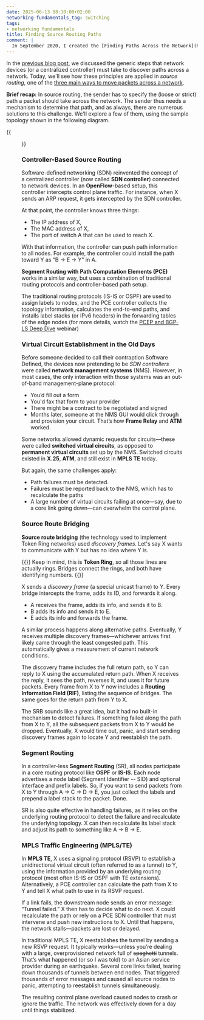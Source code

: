 ```yaml
---
date: 2025-06-13 08:10:00+02:00
networking-fundamentals_tag: switching
tags:
- networking fundamentals
title: Finding Source Routing Paths
comment: |
  In September 2020, I created the [Finding Paths Across the Network](https://my.ipspace.net/bin/get/Net101/SW4%20-%20Finding%20Paths%20Across%20the%20Network.mp4?doccode=Net101) video as part of the [How Networks Really Work webinar](https://www.ipspace.net/How_Networks_Really_Work). This blog post covers the second half of that video. I used Whisper to generate a raw transcript, cleaned it up with ChatGPT, and restructured it to make it easier to read.
---
```

In the [previous blog post](/2025/06/finding-paths-across-network/), we discussed the generic steps that network devices (or a centralized controller) must take to discover paths across a network. Today, we'll see how these principles are applied in *source routing*, one of the [three main ways to move packets across a network](/2025/05/forwarding-packets-across-network/).

**Brief recap:** In source routing, the sender has to specify the (loose or strict) path a packet should take across the network. The sender thus needs a mechanism to determine that path, and as always, there are numerous solutions to this challenge. We'll explore a few of them, using the sample topology shown in the following diagram.
<!--more-->
{{<figure src="/2025/06/np-source-routing.png">}}
### Controller-Based Source Routing

Software-defined networking (SDN) reinvented the concept of a centralized controller (now called **SDN controller**) connected to network devices. In an **OpenFlow**-based setup, this controller intercepts control plane traffic. For instance, when X sends an ARP request, it gets intercepted by the SDN controller.

At that point, the controller knows three things:

-   The IP address of X,
-   The MAC address of X,
-   The port of switch A that can be used to reach X.

With that information, the controller can push path information to all nodes. For example, the controller could install the path toward Y as "B → E → Y" in A.

**Segment Routing with Path Computation Elements (PCE)** works in a similar way, but uses a combination of traditional routing protocols and controller-based path setup.

The traditional routing protocols (IS-IS or OSPF) are used to assign labels to nodes, and the PCE controller collects the topology information, calculates the end-to-end paths, and installs label stacks (or IPv6 headers) in the forwarding tables of the edge nodes (for more details, watch the [PCEP and BGP-LS Deep Dive](https://my.ipspace.net/bin/list?id=PCEP) webinar)

### Virtual Circuit Establishment in the Old Days

Before someone decided to call their contraption Software Defined, the devices now pretending to be *SDN controllers* were called **network management systems** (NMS). However, in most cases, the only interaction with those systems was an out-of-band management-plane protocol:

* You’d fill out a form
* You'd fax that form to your provider
* There might be a contract to be negotiated and signed
* Months later, someone at the NMS GUI would click through and provision your circuit. That’s how **Frame Relay** and **ATM** worked.

Some networks allowed dynamic requests for circuits—these were called **switched virtual circuits**, as opposed to **permanent virtual circuits** set up by the NMS. Switched circuits existed in **X.25**, **ATM**, and still exist in **MPLS TE** today.

But again, the same challenges apply:

* Path failures must be detected.
* Failures must be reported back to the NMS, which has to recalculate the paths
* A large number of virtual circuits failing at once—say, due to a core link going down—can overwhelm the control plane.

### Source Route Bridging

**Source route bridging** (the technology used to implement Token Ring networks) used *discovery frames*. Let's say X wants to communicate with Y but has no idea where Y is.

{{<note info>}}
Keep in mind, this is **Token Ring**, so all those lines are actually rings. Bridges connect the rings, and both have identifying numbers.
{{</note>}}

X sends a *discovery frame* (a special unicast frame) to Y. Every bridge intercepts the frame, adds its ID, and forwards it along.

* A receives the frame, adds its info, and sends it to B.
* B adds its info and sends it to E.
* E adds its info and forwards the frame.

A similar process happens along alternative paths. Eventually, Y receives multiple discovery frames—whichever arrives first likely came through the least congested path. This automatically gives a measurement of current network conditions.

The discovery frame includes the full return path, so Y can reply to X using the accumulated return path. When X receives the reply, it sees the path, reverses it, and uses it for future packets. Every frame from X to Y now includes a **Routing Information Field (RIF)**, listing the sequence of bridges. The same goes for the return path from Y to X.

The SRB sounds like a great idea, but it had no built-in mechanism to detect failures. If something failed along the path from X to Y, all the subsequent packets from X to Y would be dropped. Eventually, X would time out, panic, and start sending discovery frames again to locate Y and reestablish the path.

### Segment Routing

In a controller-less **Segment Routing** (SR), all nodes participate in a core routing protocol like **OSPF** or **IS-IS**. Each node advertises a node label (Segment Identifier -- SID) and optional interface and prefix labels. So, if you want to send packets from X to Y through A → C → D → E, you just collect the labels and prepend a label stack to the packet. Done.

SR is also quite effective in handling failures, as it relies on the underlying routing protocol to detect the failure and recalculate the underlying topology. X can then recalculate its label stack and adjust its path to something like A → B → E.

### MPLS Traffic Engineering (MPLS/TE)

In **MPLS TE**, X uses a signaling protocol (RSVP) to establish a unidirectional virtual circuit (often referred to as a tunnel) to Y, using the information provided by an underlying routing protocol (most often IS-IS or OSPF with TE extensions). Alternatively, a PCE controller can calculate the path from X to Y and tell X what path to use in its RSVP request.

If a link fails, the downstream node sends an error message: “Tunnel failed.” X then has to decide what to do next. X could recalculate the path or rely on a PCE SDN controller that must intervene and push new instructions to X. Until that happens, the network stalls—packets are lost or delayed.

In traditional MPLS TE, X reestablishes the tunnel by sending a new RSVP request. It typically works—unless you’re dealing with a large, overprovisioned network full of ~~spaghetti~~ tunnels. That’s what happened (or so I was told) to an Asian service provider during an earthquake. Several core links failed, tearing down thousands of tunnels between end nodes. That triggered thousands of error messages and caused all source nodes to panic, attempting to reestablish tunnels simultaneously.

The resulting control plane overload caused nodes to crash or ignore the traffic. The network was effectively down for a day until things stabilized.

